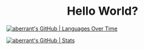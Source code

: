 <center><h1 style="font-size: 30px;">Hello World?</h></center>


[![aberrant's GitHub | Languages Over Time](https://stats.quine.sh/aberrant/languages-over-time?theme=dark)](https://quine.sh)

   [![aberrant's GitHub | Stats](https://stats.quine.sh/aberrant/github?theme=dark)](https://quine.sh)
